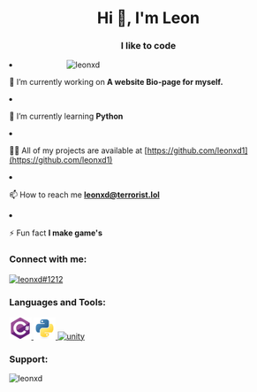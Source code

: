 <h1 align="center">Hi 👋, I'm Leon</h1>
<h3 align="center">I like to code</h3>
<img align="right" alt="leonxd" width="400" src="https://miro.medium.com/v2/resize:fit:1000/0*_nTGrEkwvXxxmcHY.gif"


- 🔭 I’m currently working on **A website Bio-page for myself.**

- 🌱 I’m currently learning **Python**

- 👨‍💻 All of my projects are available at [https://github.com/leonxd1](https://github.com/leonxd1)

- 📫 How to reach me **leonxd@terrorist.lol**

- ⚡ Fun fact **I make game's**

<h3 align="left">Connect with me:</h3>
<p align="left">
<a href="https://discord.gg/leonxd#1212" target="blank"><img align="center" src="https://raw.githubusercontent.com/rahuldkjain/github-profile-readme-generator/master/src/images/icons/Social/discord.svg" alt="leonxd#1212" height="30" width="40" /></a>
</p>

<h3 align="left">Languages and Tools:</h3>
<p align="left"> <a href="https://www.w3schools.com/cs/" target="_blank" rel="noreferrer"> <img src="https://raw.githubusercontent.com/devicons/devicon/master/icons/csharp/csharp-original.svg" alt="csharp" width="40" height="40"/> </a> <a href="https://www.python.org" target="_blank" rel="noreferrer"> <img src="https://raw.githubusercontent.com/devicons/devicon/master/icons/python/python-original.svg" alt="python" width="40" height="40"/> </a> <a href="https://unity.com/" target="_blank" rel="noreferrer"> <img src="https://www.vectorlogo.zone/logos/unity3d/unity3d-icon.svg" alt="unity" width="40" height="40"/> </a> </p>

<h3 align="left">Support:</h3>
<p><a href="https://ko-fi.com/leonxd"> <img align="left" src="https://cdn.ko-fi.com/cdn/kofi3.png?v=3" height="50" width="210" alt="leonxd" /></a></p><br><br>

